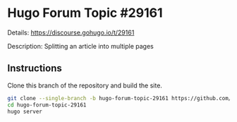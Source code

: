 # Hugo Forum Topic #29161

Details: <https://discourse.gohugo.io/t/29161>

Description: Splitting an article into multiple pages

## Instructions

Clone this branch of the repository and build the site.

```bash
git clone --single-branch -b hugo-forum-topic-29161 https://github.com/jmooring/hugo-testing hugo-forum-topic-29161
cd hugo-forum-topic-29161
hugo server
```
